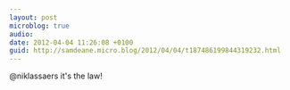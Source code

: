 ```yaml
---
layout: post
microblog: true
audio: 
date: 2012-04-04 11:26:08 +0100
guid: http://samdeane.micro.blog/2012/04/04/t187486199844319232.html
---
```

@niklassaers it's the law!
